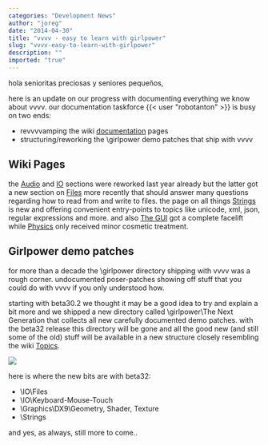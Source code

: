 ```yaml
---
categories: "Development News"
author: "joreg"
date: "2014-04-30"
title: "vvvv - easy to learn with girlpower"
slug: "vvvv-easy-to-learn-with-girlpower"
description: ""
imported: "true"
---
```



hola senioritas preciosas y seniores pequeños,

here is an update on our progress with documenting everything we know about vvvv. our documentation taskforce {{< user "robotanton" >}} is busy on two ends: 
* revvvvamping the wiki [documentation](https://betadocs.vvvv.org) pages
* structuring/reworking the \girlpower demo patches that ship with vvvv

## Wiki Pages
the [Audio](https://betadocs.vvvv.org/topics/audio/index.html) and [IO](https://betadocs.vvvv.org/topics/io/index.html) sections were reworked last year already but the latter got a new section on [Files](https://betadocs.vvvv.org/topics/io/index.html#files) more recently that should answer many questions regarding how to read from and write to files. the page on all things [Strings](https://betadocs.vvvv.org/topics/strings/index.html) is new and offering convenient entry-points to topics like unicode, xml, json, regular expressions and more. and also [The GUI](https://betadocs.vvvv.org/using-vvvv/the-user-interface/index.html) got a complete facelift while [Physics](https://betadocs.vvvv.org/topics/physics/index.html) only received minor cosmetic treatment. 

## Girlpower demo patches
for more than a decade the \girlpower directory shipping with vvvv was a rough corner. undocumented poser-patches showing off stuff that you could do with vvvv if you only understood how. 

starting with beta30.2 we thought it may be a good idea to try and explain a bit more and we shipped a new directory called
 \girlpower\The Next Generation
that collects all new carefully documented demo patches. with the beta32 release this directory will be gone and all the good new (and still some of the old) stuff will be available in a new structure closely resembling the wiki [Topics](https://betadocs.vvvv.org/topics/index.html).

![](girlpower.png)

here is where the new bits are with beta32:
* \IO\Files
* \IO\Keyboard-Mouse-Touch
* \Graphics\DX9\Geometry, Shader, Texture
* \Strings

and yes, as always, still more to come..
